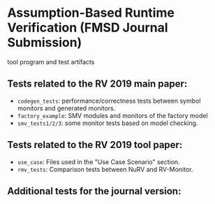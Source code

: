 # Assumption-Based Runtime Verification (FMSD Journal Submission)

tool program and test artifacts

## Tests related to the RV 2019 main paper:

 - `codegen_tests`: performance/correctness tests between symbol monitors and generated monitors.
 - `factory_example`: SMV modules and monitors of the factory model
 - `smv_tests1/2/3`: some monitor tests based on model checking.

## Tests related to the RV 2019 tool paper:

 - `use_case`: Files used in the "Use Case Scenario" section.
 - `rmv_tests`: Comparison tests between NuRV and RV-Monitor.
 
## Additional tests for the journal version:

